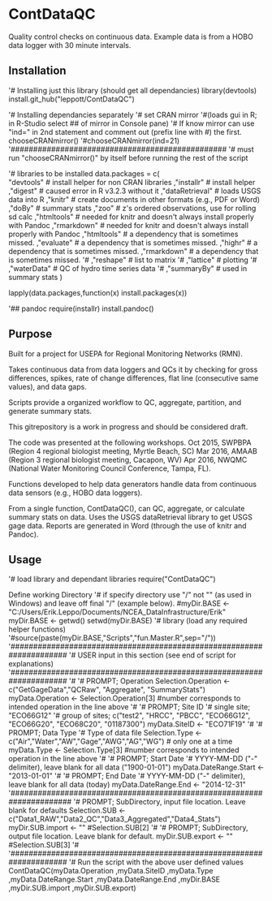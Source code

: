 # ContDataQC
Quality control checks on continuous data.  Example data is from a HOBO data logger with 30 minute intervals.

Installation
-----------------
'# Installing just this library (should get all dependancies)
library(devtools) 
install.git_hub("leppott/ContDataQC")

'# Installing dependancies separately
'# set CRAN mirror 
'#(loads gui in R; in R-Studio select ## of mirror in Console pane)
'# If know mirror can use "ind=" in 2nd statement and comment out (prefix line with #) the first.
chooseCRANmirror()
'#chooseCRANmirror(ind=21)
'################################################
'# must run "chooseCRANmirror()" by itself before running the rest of the script

'# libraries to be installed
data.packages = c(                  
                  "devtools"        # install helper for non CRAN libraries
                  ,"installr"       # install helper
                  ,"digest"         # caused error in R v3.2.3 without it
                  ,"dataRetrieval"  # loads USGS data into R
                  ,"knitr"          # create documents in other formats (e.g., PDF or Word)
                  ,"doBy"           # summary stats
                  ,"zoo"            # z's ordered observations, use for rolling sd calc
                  ,"htmltools"      # needed for knitr and doesn't always install properly with Pandoc
                  ,"rmarkdown"      # needed for knitr and doesn't always install properly with Pandoc
                  ,"htmltools"      # a dependency that is sometimes missed.
                  ,"evaluate"       # a dependency that is sometimes missed.
                  ,"highr"          # a dependency that is sometimes missed.
                  ,"rmarkdown"      # a dependency that is sometimes missed.
'#                 ,"reshape"        # list to matrix
'#                 ,"lattice"        # plotting
'#                 ,"waterData"      # QC of hydro time series data
'#                 ,"summaryBy"      # used in summary stats
                  )
                  
lapply(data.packages,function(x) install.packages(x))

'## pandoc
require(installr)
install.pandoc()


Purpose
--------------
Built for a project for USEPA for Regional Monitoring Networks (RMN).

Takes continuous data from data loggers and QCs it by checking for gross differences, spikes, rate of change differences, flat line (consecutive same values), and data gaps.

Scripts provide a organized workflow to QC, aggregate, partition, and generate summary stats.

This gitrepository is a work in progress and should be considered draft.

The code was presented at the following workshops. Oct 2015, SWPBPA (Region 4 regional biologist meeting, Myrtle Beach, SC) Mar 2016, AMAAB (Region 3 regional biologist meeting, Cacapon, WV) Apr 2016, NWQMC (National Water Monitoring Council Conference, Tampa, FL).

Functions developed to help data generators handle data from continuous data sensors (e.g., HOBO data loggers).

From a single function, ContDataQC(), can QC, aggregate, or calculate summary stats on data.  Uses the USGS dataRetrieval library to get USGS gage data.  Reports are generated in Word (through the use of knitr and Pandoc).

Usage
------------
'# load library and dependant libraries
require("ContDataQC")

 Define working Directory
'# if specify directory use "/" not "\" (as used in Windows) and leave off final "/" (example below).
#myDir.BASE  <- "C:/Users/Erik.Leppo/Documents/NCEA_DataInfrastructure/Erik"
myDir.BASE <- getwd()
setwd(myDir.BASE)
'# library (load any required helper functions)
'#source(paste(myDir.BASE,"Scripts","fun.Master.R",sep="/"))
'#####################################################################
'# USER input in this section (see end of script for explanations)
'#####################################################################
'#
'# PROMPT; Operation
Selection.Operation <- c("GetGageData","QCRaw", "Aggregate", "SummaryStats")
myData.Operation    <- Selection.Operation[3]  #number corresponds to intended operation in the line above
'#
'# PROMPT; Site ID
'# single site;         "ECO66G12"
'# group of sites;      c("test2", "HRCC", "PBCC", "ECO66G12", "ECO66G20", "ECO68C20", "01187300")
myData.SiteID       <- "ECO71F19"
'#
'# PROMPT; Data Type
'# Type of data file
Selection.Type      <- c("Air","Water","AW","Gage","AWG","AG","WG") # only one at a time
myData.Type         <- Selection.Type[3] #number corresponds to intended operation in the line above
'#
'# PROMPT; Start Date
'# YYYY-MM-DD ("-" delimiter), leave blank for all data ("1900-01-01")
myData.DateRange.Start  <- "2013-01-01"
'#
'# PROMPT; End Date
'# YYYY-MM-DD ("-" delimiter), leave blank for all data (today)
myData.DateRange.End    <- "2014-12-31"
'######################################################################
'# PROMPT; SubDirectory, input file location.  Leave blank for defaults
Selection.SUB <- c("Data1_RAW","Data2_QC","Data3_Aggregated","Data4_Stats")
myDir.SUB.import <- "" #Selection.SUB[2]
'#
'# PROMPT; SubDirectory, output file location.  Leave blank for default.
myDir.SUB.export <- "" #Selection.SUB[3]
'#
'#####################################################################
'# Run the script with the above user defined values
ContDataQC(myData.Operation
           ,myData.SiteID
           ,myData.Type
           ,myData.DateRange.Start
           ,myData.DateRange.End
           ,myDir.BASE
           ,myDir.SUB.import
           ,myDir.SUB.export)


